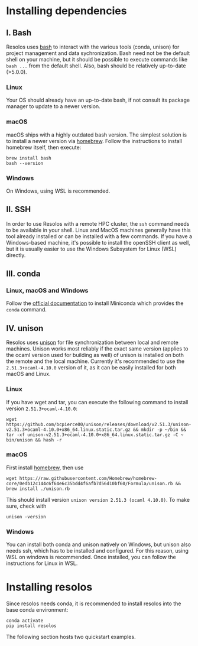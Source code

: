 # Installing dependencies

## I. Bash

Resolos uses [bash](https://www.gnu.org/software/bash/) to interact with the various tools (conda, unison) for project management and data sychronization.
Bash need not be the default shell on your machine, but it should be possible to execute commands like `bash ...` from the default shell.
Also, bash should be relatively up-to-date (>5.0.0).

### Linux

Your OS should already have an up-to-date bash, if not consult its package manager to update to a newer version.

### macOS

macOS ships with a highly outdated bash version. The simplest solution is to install a newer version via [homebrew](https://brew.sh/).
Follow the instructions to install homebrew itself, then execute:

```
brew install bash
bash --version
```

### Windows

On Windows, using WSL is recommended. 

## II. SSH

In order to use Resolos with a remote HPC cluster, the `ssh` command needs to be available in your shell. Linux and MacOS machines
generally have this tool already installed or can be installed with a few commands. If you have a Windows-based machine,
it's possible to install the openSSH client as well, but it is usually easier to use the Windows Subsystem for Linux (WSL) directly.

## III. conda

### Linux, macOS and Windows

Follow the [official documentation](https://docs.conda.io/projects/conda/en/latest/user-guide/install/index.html#regular-installation) to install Miniconda which provides the `conda` command.


## IV. unison

Resolos uses [unison](https://github.com/bcpierce00/unison) for file synchronization between local and remote machines.
Unison works most reliably if the exact same version (applies to the ocaml version used for building as well) 
of unison is installed on both the remote and the local machine. 
Currently it's recommended to use the `2.51.3+ocaml-4.10.0` version of it, as it can be easily installed for 
both macOS and Linux.

### Linux

If you have wget and tar, you can execute the following command to install version `2.51.3+ocaml-4.10.0`:

```
wget https://github.com/bcpierce00/unison/releases/download/v2.51.3/unison-v2.51.3+ocaml-4.10.0+x86_64.linux.static.tar.gz && mkdir -p ~/bin && tar -xf unison-v2.51.3+ocaml-4.10.0+x86_64.linux.static.tar.gz -C ~ bin/unison && hash -r 
```


### macOS

First install [homebrew](https://brew.sh/), then use 

```
wget https://raw.githubusercontent.com/Homebrew/homebrew-core/0edb12c144c6f64e6c35bdd4f6afb7d56d10bf60/Formula/unison.rb && brew install ./unison.rb
```

This should install version `unison version 2.51.3 (ocaml 4.10.0)`. To make sure, check with 

```
unison -version
```

### Windows

You can install both conda and unison natively on Windows, but unison also needs ssh, which has to be installed and configured.
For this reason, using WSL on windows is recommended. Once installed, you can follow the instructions for Linux in WSL.


# Installing resolos

Since resolos needs conda, it is recommended to install resolos into the base conda environment:

```
conda activate
pip install resolos
```

The following section hosts two quickstart examples.